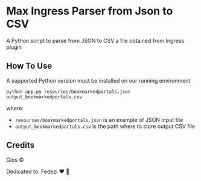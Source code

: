 # Max Ingress Parser from Json to CSV

A Python script to parse from JSON to CSV a file obtained from Ingress plugin

## How To Use

A supported Python version must be installed on our running environment

`python app.py resources/bookmarkedportals.json output_bookmarkedportals.csv`

where:
* `resources/bookmarkedportals.json` is an example of JSON input file
* `output_bookmarkedportals.csv` is the path where to store output CSV file 

## Credits

Gios :copyright:

Dedicated to: Fedezi :heart: :rocket: